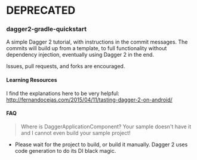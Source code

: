 # DEPRECATED

### dagger2-gradle-quickstart
A simple Dagger 2 tutorial, with instructions in the commit messages. The commits will build up from a template, to full functionality without dependency injection, eventually using Dagger 2 in the end.

Issues, pull requests, and forks are encouraged.

#### Learning Resources
I find the explanations here to be very helpful: http://fernandocejas.com/2015/04/11/tasting-dagger-2-on-android/


#### FAQ

> Where is DaggerApplicationComponent? Your sample doesn't have it and I cannot even build your sample project!
  * Please wait for the project to build, or build it manually. Dagger 2 uses code generation to do its DI black magic.
